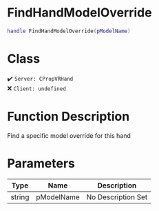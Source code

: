 # FindHandModelOverride
```lua
handle FindHandModelOverride(pModelName)
```
# Class
✔️ `Server: CPropVRHand`  
❌ `Client: undefined`  

# Function Description
Find a specific model override for this hand
# Parameters
Type|Name|Description
--|--|--
string|pModelName|No Description Set
